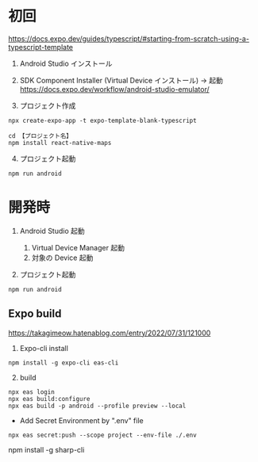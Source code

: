 # 初回

https://docs.expo.dev/guides/typescript/#starting-from-scratch-using-a-typescript-template

1. Android Studio インストール
2. SDK Component Installer (Virtual Device インストール) → 起動
   https://docs.expo.dev/workflow/android-studio-emulator/

3. プロジェクト作成

```
npx create-expo-app -t expo-template-blank-typescript

cd 【プロジェクト名】
npm install react-native-maps
```

4. プロジェクト起動

```
npm run android
```

# 開発時

1. Android Studio 起動

   1. Virtual Device Manager 起動
   2. 対象の Device 起動

2. プロジェクト起動

```
npm run android
```

## Expo build

https://takagimeow.hatenablog.com/entry/2022/07/31/121000

1. Expo-cli install

```
npm install -g expo-cli eas-cli
```

2. build

```
npx eas login
npx eas build:configure
npx eas build -p android --profile preview --local
```

- Add Secret Environment by ".env" file
```
npx eas secret:push --scope project --env-file ./.env
```

npm install -g sharp-cli
